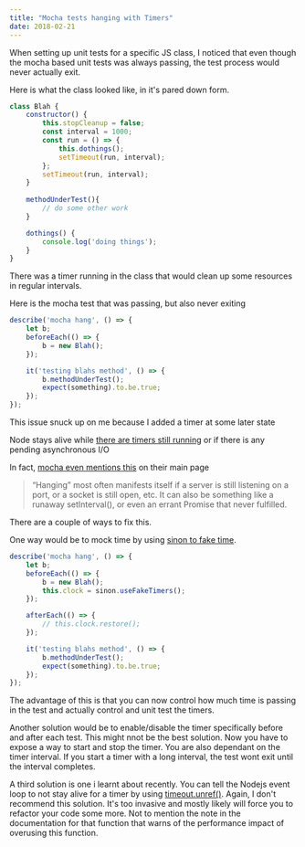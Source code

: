 ```yaml
---
title: "Mocha tests hanging with Timers"
date: 2018-02-21
---
```


When setting up unit tests for a specific JS class, I noticed that even though the 
mocha based unit tests was always passing, the test process would never actually exit.

Here is what the class looked like, in it's pared down form.

``` js
class Blah {
	constructor() {
		this.stopCleanup = false;
		const interval = 1000;
		const run = () => {
			this.dothings();
            setTimeout(run, interval);
		};
		setTimeout(run, interval);
	}
	
	methodUnderTest(){
	    // do some other work
	}

	dothings() {
		console.log('doing things');
	} 
}
```

There was a timer running in the class that would clean up some resources in 
regular intervals.


Here is the mocha test that was passing, but also never exiting

``` js
describe('mocha hang', () => {
	let b;
	beforeEach(() => {
		b = new Blah();
	}); 

	it('testing blahs method', () => { 
		b.methodUnderTest();
		expect(something).to.be.true; 
	});
});
```

This issue snuck up on me because I added a timer at some later 
state

Node stays alive while [there are timers still running](https://nodejs.org/en/docs/guides/event-loop-timers-and-nexttick/)
or if there is any pending asynchronous I/O

In fact, [mocha even mentions this](https://mochajs.org/) on their main page

> “Hanging” most often manifests itself if a server is still 
listening on a port, or a socket is still open, etc. 
It can also be something like a runaway setInterval(), 
or even an errant Promise that never fulfilled.

There are a couple of ways to fix this.

One way would be to mock time by using [sinon to fake time](http://sinonjs.org/releases/v4.4.2/fake-timers/).

``` js
describe('mocha hang', () => {
	let b;
	beforeEach(() => {
		b = new Blah();
		this.clock = sinon.useFakeTimers();		
	});

	afterEach(() => {
		// this.clock.restore();
	});

	it('testing blahs method', () => { 
		b.methodUnderTest();
		expect(something).to.be.true; 
	});
});
```

The advantage of this is that you can now control how much time
is passing in the test and actually control and unit test the 
timers.


Another solution would be to enable/disable the timer specifically 
before and after each test.
This might nnot be the best solution. Now you have to expose a way 
to start and stop the timer. You are also dependant on the timer interval.
If you start a timer with a long interval, the test wont exit until
the interval completes.

A third solution is one i learnt about recently. You can tell the Nodejs 
event loop to not stay alive for a timer by using [timeout.unref()](https://nodejs.org/api/timers.html#timers_timeout_unref).
Again, I don't recommend this solution. It's too invasive and mostly 
likely will force you to refactor your code some more.
Not to mention the note in the documentation for that function 
that warns of the performance impact of overusing this function.
